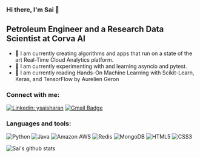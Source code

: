 ### Hi there, I'm Sai 👋

## Petroleum Engineer and a Research Data Scientist at Corva AI
- 🔭 I am currently creating algorithms and apps that run on a state of the art Real-Time Cloud Analytics platform.
- 🌱 I am currently experimenting with and learning asyncio and pytest.
- 📖 I am currently reading Hands-On Machine Learning with Scikit-Learn, Keras, and TensorFlow by Aurelien Geron

### Connect with me:
[![Linkedin: ysaisharan](https://img.shields.io/badge/-ysaisharan-blue?style=flat&logo=Linkedin&logoColor=white&link=https://www.linkedin.com/in/ysaisharan/)](https://www.linkedin.com/in/ysaisharan/)
[![Gmail Badge](https://img.shields.io/badge/-sai1494@gmail.com-c14438?style=flat&logo=Gmail&logoColor=white&link=mailto:sai1494@gmail.com)](mailto:sai1494@gmail.com)

### Languages and tools:
![Python](https://img.shields.io/badge/-Python-black?style=flat&logo=Python)
![Java](https://img.shields.io/badge/-java-E34A86?style=flat&logo=java)
![Amazon AWS](https://img.shields.io/badge/Amazon%20AWS-orange?style=flat&logo=amazon-aws)
![Redis](https://img.shields.io/badge/-Redis-black?style=flat&logo=Redis)
![MongoDB](https://img.shields.io/badge/-MongoDB-black?style=flat&logo=mongodb)
![HTML5](https://img.shields.io/badge/-HTML5-E34F26?style=flat&logo=html5&logoColor=white)
![CSS3](https://img.shields.io/badge/-CSS3-1572B6?style=flat&logo=css3)

![Sai's github stats](https://github-readme-stats.vercel.app/api?username=saiyalamarty&count_private=true&show_icons=true&hide_border=true&title_color=adbac7&text_color=adbac6&bg_color=22272e&hide_rank=true)

<!--
**saiyalamarty/saiyalamarty** is a ✨ _special_ ✨ repository because its `README.md` (this file) appears on your GitHub profile.

Here are some ideas to get you started:

- 🔭 I’m currently working on ...
- 🌱 I’m currently learning ...
- 👯 I’m looking to collaborate on ...
- 🤔 I’m looking for help with ...
- 💬 Ask me about ...
- 📫 How to reach me: ...
- 😄 Pronouns: ...
- ⚡ Fun fact: ...
-->
